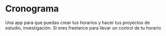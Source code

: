 # Cronograma
Una app para que puedas crear tus horarios y hacer tus proyectos de estudio, investigación. Si eres freelance para llevar un control de tu horario 
